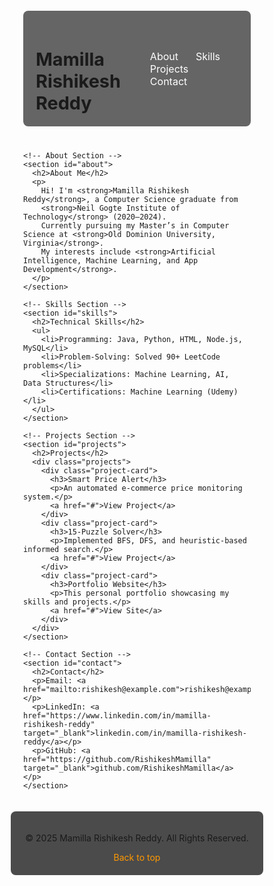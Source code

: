 <html lang="en">
<head>
  <meta charset="UTF-8">
  <meta name="viewport" content="width=device-width, initial-scale=1.0">
  <title>Mamilla Rishikesh Reddy - Portfolio</title>
  <style>
    * {
      margin: 0; padding: 0; box-sizing: border-box;
    }

    body {
      font-family: Arial, sans-serif;
      color: #fff;
      background: linear-gradient(135deg, #0f2027, #203a43, #2c5364);
      min-height: 100vh;
      display: flex;
      flex-direction: column;
    }

    .container {
      width: 100%; max-width: 1200px; margin: auto; padding: 20px;
    }

    nav {
      display: flex; justify-content: space-between; align-items: center;
      padding: 20px; background: rgba(0, 0, 0, 0.6); border-radius: 8px;
      margin-bottom: 40px;
    }

    nav h1 { font-size: 1.8rem; }
    nav a {
      color: #fff; text-decoration: none; font-size: 16px;
      padding: 8px 12px; border-radius: 5px; transition: 0.3s;
    }
    nav a:hover { background: rgba(255, 255, 255, 0.2); }

    section {
      background: rgba(0, 0, 0, 0.5); margin-bottom: 40px;
      padding: 40px; border-radius: 8px;
    }
    section h2 {
      font-size: 2rem; margin-bottom: 20px; color: #ff9800;
    }
    section p, section li { font-size: 1.1rem; line-height: 1.6; }

    /* Projects grid */
    .projects {
      display: grid; grid-template-columns: repeat(auto-fit, minmax(250px, 1fr));
      gap: 20px;
    }
    .project-card {
      background: rgba(255, 255, 255, 0.1);
      padding: 20px; border-radius: 8px; transition: 0.3s;
    }
    .project-card:hover { background: rgba(255, 255, 255, 0.2); }
    .project-card h3 { margin-bottom: 10px; color: #4fc3f7; }
    .project-card a { color: #ff9800; text-decoration: none; }
    .project-card a:hover { text-decoration: underline; }

    footer {
      text-align: center; padding: 20px; background: rgba(0, 0, 0, 0.7);
      border-radius: 8px; margin-top: auto;
    }
    footer a { color: #ff9800; text-decoration: none; }
    footer a:hover { text-decoration: underline; }

    html { scroll-behavior: smooth; }
  </style>
</head>
<body>

  <div class="container">
    <!-- Navbar -->
    <nav>
      <h1>Mamilla Rishikesh Reddy</h1>
      <div>
        <a href="#about">About</a>
        <a href="#skills">Skills</a>
        <a href="#projects">Projects</a>
        <a href="#contact">Contact</a>
      </div>
    </nav>

    <!-- About Section -->
    <section id="about">
      <h2>About Me</h2>
      <p>
        Hi! I'm <strong>Mamilla Rishikesh Reddy</strong>, a Computer Science graduate from 
        <strong>Neil Gogte Institute of Technology</strong> (2020–2024).  
        Currently pursuing my Master’s in Computer Science at <strong>Old Dominion University, Virginia</strong>.  
        My interests include <strong>Artificial Intelligence, Machine Learning, and App Development</strong>.
      </p>
    </section>

    <!-- Skills Section -->
    <section id="skills">
      <h2>Technical Skills</h2>
      <ul>
        <li>Programming: Java, Python, HTML, Node.js, MySQL</li>
        <li>Problem-Solving: Solved 90+ LeetCode problems</li>
        <li>Specializations: Machine Learning, AI, Data Structures</li>
        <li>Certifications: Machine Learning (Udemy)</li>
      </ul>
    </section>

    <!-- Projects Section -->
    <section id="projects">
      <h2>Projects</h2>
      <div class="projects">
        <div class="project-card">
          <h3>Smart Price Alert</h3>
          <p>An automated e-commerce price monitoring system.</p>
          <a href="#">View Project</a>
        </div>
        <div class="project-card">
          <h3>15-Puzzle Solver</h3>
          <p>Implemented BFS, DFS, and heuristic-based informed search.</p>
          <a href="#">View Project</a>
        </div>
        <div class="project-card">
          <h3>Portfolio Website</h3>
          <p>This personal portfolio showcasing my skills and projects.</p>
          <a href="#">View Site</a>
        </div>
      </div>
    </section>

    <!-- Contact Section -->
    <section id="contact">
      <h2>Contact</h2>
      <p>Email: <a href="mailto:rishikesh@example.com">rishikesh@example.com</a></p>
      <p>LinkedIn: <a href="https://www.linkedin.com/in/mamilla-rishikesh-reddy" target="_blank">linkedin.com/in/mamilla-rishikesh-reddy</a></p>
      <p>GitHub: <a href="https://github.com/RishikeshMamilla" target="_blank">github.com/RishikeshMamilla</a></p>
    </section>
  </div>

  <!-- Footer -->
  <footer>
    <p>&copy; 2025 Mamilla Rishikesh Reddy. All Rights Reserved.</p>
    <a href="#about">Back to top</a>
  </footer>

</body>
</html>
